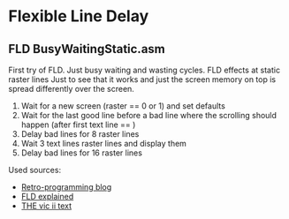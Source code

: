 # Flexible Line Delay

## FLD BusyWaitingStatic.asm

First try of FLD. Just busy waiting and wasting cycles. FLD effects at static raster lines
Just to see that it works and just the screen memory on top is spread differently over the screen.
1. Wait for a new screen (raster == 0 or 1) and set defaults
1. Wait for the last good line before a bad line where the scrolling should happen (after first text line == )
1. Delay bad lines for 8 raster lines
1. Wait 3 text lines raster lines and display them
1. Delay bad lines for 16 raster lines




Used sources:
- [Retro-programming blog](https://www.retro-programming.de/programming/assembler/demo-effekte/flexible-line-distance-fld/)
- [FLD explained](http://www.0xc64.com/2015/11/17/simple-fld-effect/#:~:text=The%20FLD%20effect%20is%20generated%20by%20delaying%20the,line%20to%20fetch%20the%20next%20character%20row%20data)
- [THE vic ii text](http://www.zimmers.net/cbmpics/cbm/c64/vic-ii.txt)
